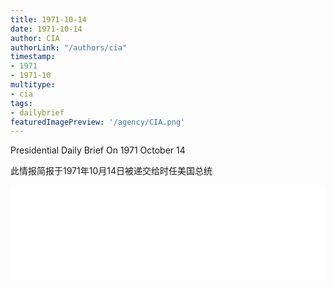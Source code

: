 ```yaml
---
title: 1971-10-14
date: 1971-10-14
author: CIA 
authorLink: "/authors/cia"
timestamp: 
- 1971
- 1971-10
multitype: 
- cia
tags: 
- dailybrief
featuredImagePreview: '/agency/CIA.png'
---
```



Presidential Daily Brief On 1971 October 14

此情报简报于1971年10月14日被递交给时任美国总统

<!--more-->





<div id="over" style="width:100%; overflow:hidden"> <iframe id="sFrame" name="sFrame" frameborder="no" border="0"  allowfullscreen marginwidth="0" scrolling="no" src = " /CIA/1971-10-14.html "  style = " position:absulute; width: 806px; top: 300;" > </iframe> </div>